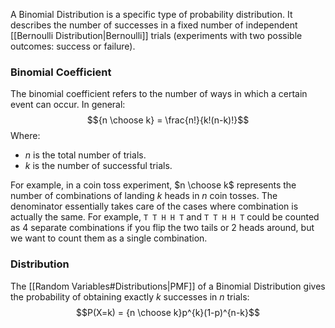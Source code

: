 A Binomial Distribution is a specific type of probability distribution. It describes the number of successes in a fixed number of independent [[Bernoulli Distribution|Bernoulli]] trials (experiments with two possible outcomes: success or failure).

### Binomial Coefficient
The binomial coefficient refers to the number of ways in which a certain event can occur.
In general:
$${n \choose k} = \frac{n!}{k!(n-k)!}$$
Where:
- $n$ is the total number of trials.
- $k$ is the number of successful trials.

For example, in a coin toss experiment, $n \choose k$ represents the number of combinations of landing $k$ heads in $n$ coin tosses. The denominator essentially takes care of the cases where combination is actually the same. For example, `T T H H T` and `T T H H T` could be counted as 4 separate combinations if you flip the two tails or 2 heads around, but we want to count them as a single combination.

### Distribution
The [[Random Variables#Distributions|PMF]] of a Binomial Distribution gives the probability of obtaining exactly $k$ successes in $n$ trials:
$$P(X=k) = {n \choose k}p^{k}(1-p)^{n-k}$$
